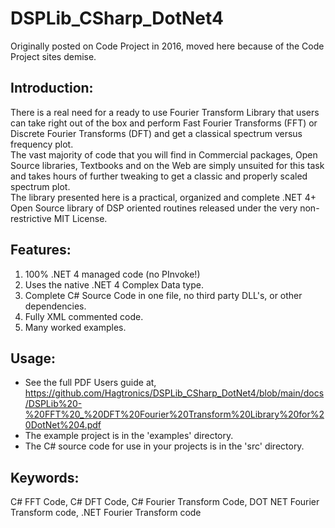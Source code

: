 # DSPLib_CSharp_DotNet4
Originally posted on Code Project in 2016, moved here because of the Code Project sites demise.

## Introduction:
There is a real need for a ready to use Fourier Transform Library that users can take right out of the
box and perform Fast Fourier Transforms (FFT) or Discrete Fourier Transforms (DFT) and get a
classical spectrum versus frequency plot.  
The vast majority of code that you will find in Commercial packages, Open Source libraries,
Textbooks and on the Web are simply unsuited for this task and takes hours of further tweaking to
get a classic and properly scaled spectrum plot.  
The library presented here is a practical, organized and complete .NET 4+ Open Source library of
DSP oriented routines released under the very non-restrictive MIT License.  
  
## Features:  
  1) 100% .NET 4 managed code (no PInvoke!)    
  2) Uses the native .NET 4 Complex Data type.  
  3) Complete C# Source Code in one file, no third party DLL's, or other dependencies.
  4) Fully XML commented code.
  5) Many worked examples.

## Usage:
* See the full PDF Users guide at,  
https://github.com/Hagtronics/DSPLib_CSharp_DotNet4/blob/main/docs/DSPLib%20-%20FFT%20_%20DFT%20Fourier%20Transform%20Library%20for%20DotNet%204.pdf  
* The example project is in the 'examples' directory.  
* The C# source code for use in your projects is in the 'src' directory.

## Keywords:
C# FFT Code, C# DFT Code, C# Fourier Transform Code, DOT NET Fourier Transform code, .NET Fourier Transform code 
